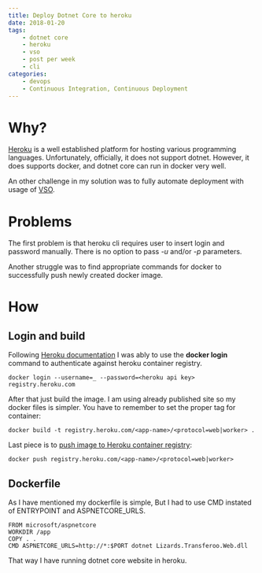 ```yaml
---
title: Deploy Dotnet Core to heroku
date: 2018-01-20
tags:
    - dotnet core
    - heroku
    - vso
    - post per week 
    - cli
categories: 
    - devops
    - Continuous Integration, Continuous Deployment
---
```


# Why?

[Heroku](https://heroku.com) is a well established platform for hosting various programming languages. Unfortunately, officially,  it does not support dotnet. However, it does supports docker, and dotnet core can run in docker very well.

An other challenge in my solution was to fully automate deployment with usage of [VSO](http://visualstudio.com).

# Problems

The first problem is that heroku cli requires user to insert login and password manually. There is no option to pass *-u* and/or *-p* parameters.

Another struggle was to find appropriate commands for docker to successfully push newly created docker image.

# How

## Login and build

Following [Heroku documentation](https://devcenter.heroku.com/articles/container-registry-and-runtime#logging-in-to-the-registry) I was ably to use the  **docker login** command to authenticate against heroku container registry.

```cli
docker login --username=_ --password=<heroku api key> registry.heroku.com
```

After that just build the image. I am using already published site so my docker files is simpler. You have to remember to set the proper tag for container:

```cli
docker build -t registry.heroku.com/<app-name>/<protocol=web|worker> .
```

Last piece is to [push image to Heroku container registry](https://devcenter.heroku.com/articles/container-registry-and-runtime#pushing-an-image-s):

```cli
docker push registry.heroku.com/<app-name>/<protocol=web|worker>
```

## Dockerfile

As I have mentioned my dockerfile is simple, But I had to use CMD instated of ENTRYPOINT and ASPNETCORE_URLS.

```docker
FROM microsoft/aspnetcore
WORKDIR /app
COPY . .
CMD ASPNETCORE_URLS=http://*:$PORT dotnet Lizards.Transferoo.Web.dll
```

That way I have running dotnet core website in heroku.